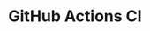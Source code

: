 # GitHub Actions CI


















































































































































































































































































































































































































































































































































































































































































































































































































































































































































































































































































































































































































































































































































































































































































































































































































































































































































































































































































































































































































































































































































































































































































































































































































































































































































































































































































































































































































































































































































































































































































































































































































































































































































































































































































































































































































































































































































































































